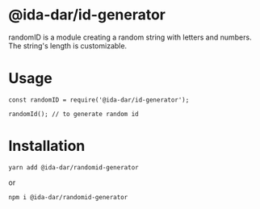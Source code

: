 # @ida-dar/id-generator

randomID is a module creating a random string with letters and numbers. The string's length is customizable.

# Usage
```const randomID = require('@ida-dar/id-generator');```

```randomId(); // to generate random id```

# Installation

```yarn add @ida-dar/randomid-generator```

or 

```npm i @ida-dar/randomid-generator```
